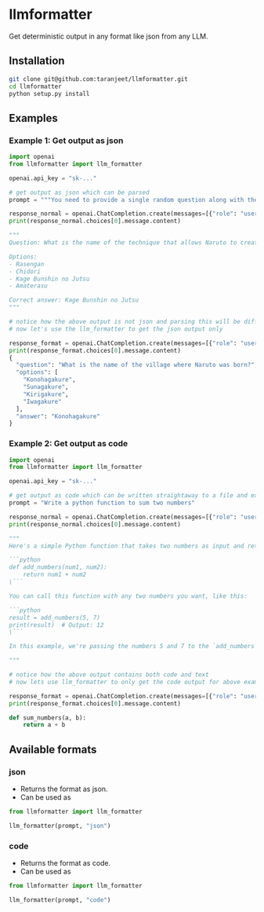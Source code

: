 # llmformatter

Get deterministic output in any format like json from any LLM.

## Installation

```bash
git clone git@github.com:taranjeet/llmformatter.git
cd llmformatter
python setup.py install
```

## Examples

### Example 1: Get output as json

```python
import openai
from llmformatter import llm_formatter

openai.api_key = "sk-..."

# get output as json which can be parsed
prompt = """You need to provide a single random question along with the correct answer related to Naruto. The question must be unique and should fall under one of these categories: game mechanics, popular characters, in-game currencies, mobile game developers, or mobile game history. You will generate a question, four options, one correct, three wrong. The options should have no labels like A, B, C or D. Options should be unique and should not contain repetitive or same value. Correct answer must exist in the options."""

response_normal = openai.ChatCompletion.create(messages=[{"role": "user", "content": prompt}], model="gpt-3.5-turbo", temperature=0, top_p=1)
print(response_normal.choices[0].message.content)

"""
Question: What is the name of the technique that allows Naruto to create multiple shadow clones of himself?

Options:
- Rasengan
- Chidori
- Kage Bunshin no Jutsu
- Amaterasu

Correct answer: Kage Bunshin no Jutsu
"""

# notice how the above output is not json and parsing this will be difficult
# now let's use the llm_formatter to get the json output only

response_format = openai.ChatCompletion.create(messages=[{"role": "user", "content": llm_formatter(prompt, "json")}], model="gpt-3.5-turbo", temperature=0, top_p=1)
print(response_format.choices[0].message.content)
{
  "question": "What is the name of the village where Naruto was born?",
  "options": [
    "Konohagakure",
    "Sunagakure",
    "Kirigakure",
    "Iwagakure"
  ],
  "answer": "Konohagakure"
}

```

### Example 2: Get output as code

```python
import openai
from llmformatter import llm_formatter

openai.api_key = "sk-..."

# get output as code which can be written straightaway to a file and executed
prompt = "Write a python function to sum two numbers"

response_normal = openai.ChatCompletion.create(messages=[{"role": "user", "content": prompt}], model="gpt-3.5-turbo", temperature=0, top_p=1)
print(response_normal.choices[0].message.content)

"""
Here's a simple Python function that takes two numbers as input and returns their sum:

```python
def add_numbers(num1, num2):
    return num1 + num2
\```

You can call this function with any two numbers you want, like this:

```python
result = add_numbers(5, 7)
print(result)  # Output: 12
\```

In this example, we're passing the numbers 5 and 7 to the `add_numbers` function, which returns their sum (12). We're then printing the result to the console using the `print` function.

"""

# notice how the above output contains both code and text
# now lets use llm_formatter to only get the code output for above example

response_format = openai.ChatCompletion.create(messages=[{"role": "user", "content": llm_formatter(prompt, "code")}], model="gpt-3.5-turbo", temperature=0, top_p=1)
print(response_format.choices[0].message.content)

def sum_numbers(a, b):
    return a + b
```

## Available formats

### json

* Returns the format as json.
* Can be used as

```python
from llmformatter import llm_formatter

llm_formatter(prompt, "json")
```

### code

* Returns the format as code.
* Can be used as

```python
from llmformatter import llm_formatter

llm_formatter(prompt, "code")
```